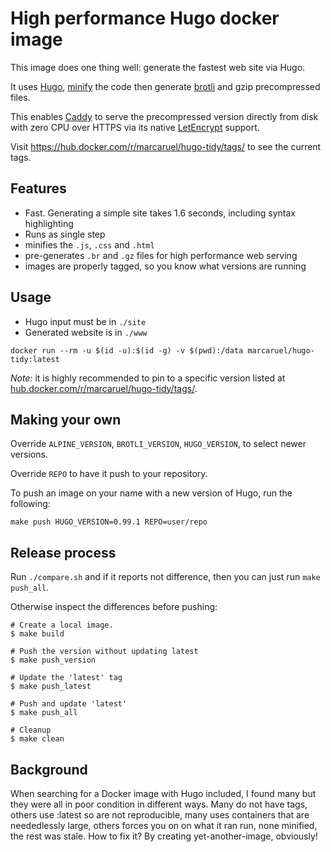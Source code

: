# High performance Hugo docker image

This image does one thing well: generate the fastest web site via Hugo.

It uses [Hugo](https://gohugo.io/),
[minify](https://github.com/tdewolff/minify/cmd/minify) the code then generate
[brotli](https://github.com/google/brotli/) and gzip precompressed files.

This enables [Caddy](https://caddyserver.com/) to serve the precompressed
version directly from disk with zero CPU over HTTPS via its native
[LetEncrypt](https://letsencrypt.org/) support.

Visit https://hub.docker.com/r/marcaruel/hugo-tidy/tags/ to see the current
tags.


## Features

- Fast. Generating a simple site takes 1.6 seconds, including syntax
  highlighting
- Runs as single step
- minifies the `.js`, `.css` and `.html`
- pre-generates `.br` and `.gz` files for high performance web serving
- images are properly tagged, so you know what versions are running


## Usage

- Hugo input must be in `./site`
- Generated website is in `./www`

```shell
docker run --rm -u $(id -u):$(id -g) -v $(pwd):/data marcaruel/hugo-tidy:latest
```

*Note*: it is highly recommended to pin to a specific version listed at
[hub.docker.com/r/marcaruel/hugo-tidy/tags/](https://hub.docker.com/r/marcaruel/hugo-tidy/tags/).


## Making your own

Override `ALPINE_VERSION`, `BROTLI_VERSION`, `HUGO_VERSION`, to select newer
versions.

Override `REPO` to have it push to your repository.

To push an image on your name with a new version of Hugo, run the following:
```
make push HUGO_VERSION=0.99.1 REPO=user/repo
```


## Release process

Run `./compare.sh` and if it reports not difference, then you can just run `make
push_all`.

Otherwise inspect the differences before pushing:

```shell
# Create a local image.
$ make build

# Push the version without updating latest
$ make push_version

# Update the 'latest' tag
$ make push_latest

# Push and update 'latest'
$ make push_all

# Cleanup
$ make clean
```

## Background

When searching for a Docker image with Hugo included, I found many but they were
all in poor condition in different ways. Many do not have tags, others use
:latest so are not reproducible, many uses containers that are neededlessly
large, others forces you on on what it ran run, none minified, the rest was
stale.  How to fix it? By creating yet-another-image, obviously!
